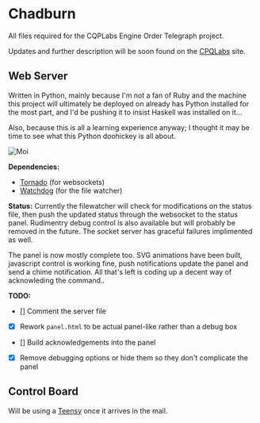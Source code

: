 Chadburn
========

All files required for the CQPLabs Engine Order Telegraph project. 

Updates and further description will be soon found on the [CPQLabs](http://cqplabs.neophilus.net) site.

Web Server
----------

Written in Python, mainly because I'm not a fan of Ruby and the machine this project will ultimately be deployed on already has Python installed for the most part, and I'd be pushing it to insist Haskell was installed on it...

Also, because this is all a learning experience anyway; I thought it may be time to see what this Python doohickey is all about.

![Moi](http://oi39.tinypic.com/15moaqb.jpg)

__Dependencies:__ 

* [Tornado](http://www.tornadoweb.org) (for websockets)
* [Watchdog](http://pythonhosted.org/watchdog/) (for the file watcher)

__Status:__
Currently the filewatcher will check for modifications on the status file, then push the updated status through the websocket to the status panel. Rudimentry debug control is also available but will probably be removed in the future. The socket server has graceful failures implimented as well.

The panel is now mostly complete too. SVG animations have been built, javascript control is working fine, push notifications update the panel and send a chime notification. All that's left is coding up a decent way of acknowleding the command..

__TODO:__

* [] Comment the server file
* [X] Rework `panel.html` to be actual panel-like rather than a debug box
* [] Build acknowledgements into the panel
* [X] Remove debugging options or hide them so they don't complicate the panel

Control Board
-------------

Will be using a [Teensy](http://www.pjrc.com/teensy/) once it arrives in the mail.
